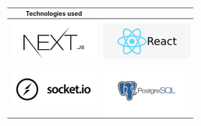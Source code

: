 
   




| Technologies used  | |
| ------------- | ------------- |
| <img src="/public/markdown/FAXymZJXIAkERod.jpg" alt="Alt text" title="Optional title" width="200" height="100">  | <img src="/public/markdown/react.png" alt="Alt text" title="Optional title" width="200">   |
| <img src="/public/markdown/socket.jpg" alt="Alt text" title="Optional title" width="200">  | <img src="/public/markdown/postgres-logo.png" alt="Alt text" title="Optional title" width="200">  |
